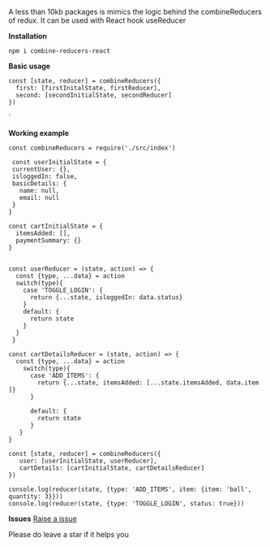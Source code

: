 
A less than 10kb packages is mimics the logic behind the combineReducers of redux. It can be used with React hook useReducer 

**Installation**

    npm i combine-reducers-react

**Basic usage**

    const [state, reducer] = combineReducers({
      first: [firstInitalState, firstReducer],
      second: [secondInitialState, secondReducer]
    })
`

**Working example**

    const combineReducers = require('./src/index')

     const userInitialState = {
     currentUser: {},
     isloggedIn: false,
     basicDetails: {
       name: null,
       email: null
     }
    }

    const cartInitialState = {
      itemsAdded: [],
      paymentSummary: {} 
    }


    const userReducer = (state, action) => {
      const {type, ...data} = action
      switch(type){
        case 'TOGGLE_LOGIN': {
          return {...state, isloggedIn: data.status}
        }
        default: {
          return state
        }
      }
     }

    const cartDetailsReducer = (state, action) => {
      const {type, ...data} = action
        switch(type){
          case 'ADD_ITEMS': {
            return {...state, itemsAdded: [...state.itemsAdded, data.item ]}
          }

          default: {
            return state
          }
       }
    }

    const [state, reducer] = combineReducers({
       user: [userInitialState, userReducer],
       cartDetails: [cartInitialState, cartDetailsReducer]
    })

    console.log(reducer(state, {type: 'ADD_ITEMS', item: {item: 'ball', quantity: 3}}))
    console.log(reducer(state, {type: 'TOGGLE_LOGIN', status: true}))


**Issues**
[Raise a issue ]( https://github.com/srikanth000/combine-reducers-react/issues)

Please do leave a star if it helps you



